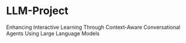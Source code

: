 # LLM-Project
Enhancing Interactive Learning Through Context-Aware Conversational Agents Using Large Language Models
